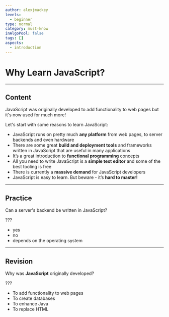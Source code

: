 ```yaml
---
author: alexjmackey
levels:
  - beginner
type: normal
category: must-know
inAlgoPool: false
tags: []
aspects:
  - introduction
---
```


# Why Learn JavaScript?


---

## Content

JavaScript was originally developed to add functionality to web pages but it's now used for much more!

Let's start with some reasons to learn JavaScript:

* JavaScript runs on pretty much **any platform** from web pages, to server backends and even hardware
* There are some great **build and deployment tools** and frameworks written in JavaScript that are useful in many applications
* It’s a great introduction to **functional programming** concepts
* All you need to write JavaScript is a **simple text editor** and some of the best tooling is free
* There is currently a **massive demand** for JavaScript developers
* JavaScript is easy to learn. But beware - it’s **hard to master!**


---

## Practice

Can a server's backend be written in JavaScript?

???

* yes
* no
* depends on the operating system


---

## Revision

Why was **JavaScript** originally developed?

???

* To add functionality to web pages
* To create databases
* To enhance Java
* To replace HTML

